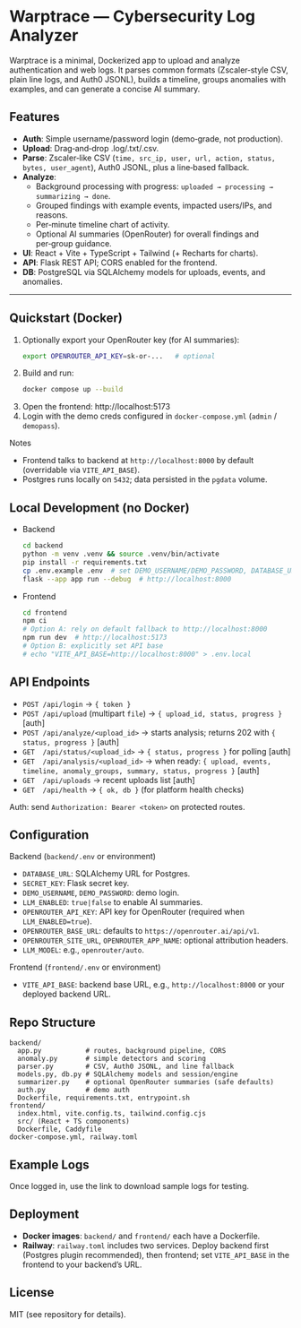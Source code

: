 # Warptrace — Cybersecurity Log Analyzer

Warptrace is a minimal, Dockerized app to upload and analyze authentication and web logs. It parses common formats (Zscaler‑style CSV, plain line logs, and Auth0 JSONL), builds a timeline, groups anomalies with examples, and can generate a concise AI summary.

## Features
- **Auth**: Simple username/password login (demo‑grade, not production).
- **Upload**: Drag‑and‑drop .log/.txt/.csv.
- **Parse**: Zscaler‑like CSV (`time, src_ip, user, url, action, status, bytes, user_agent`), Auth0 JSONL, plus a line‑based fallback.
- **Analyze**:
  - Background processing with progress: `uploaded → processing → summarizing → done`.
  - Grouped findings with example events, impacted users/IPs, and reasons.
  - Per‑minute timeline chart of activity.
  - Optional AI summaries (OpenRouter) for overall findings and per‑group guidance.
- **UI**: React + Vite + TypeScript + Tailwind (+ Recharts for charts).
- **API**: Flask REST API; CORS enabled for the frontend.
- **DB**: PostgreSQL via SQLAlchemy models for uploads, events, and anomalies.

---

## Quickstart (Docker)
1. Optionally export your OpenRouter key (for AI summaries):
   ```bash
   export OPENROUTER_API_KEY=sk-or-...   # optional
   ```
2. Build and run:
   ```bash
   docker compose up --build
   ```
3. Open the frontend: http://localhost:5173
4. Login with the demo creds configured in `docker-compose.yml` (`admin` / `demopass`).

Notes
- Frontend talks to backend at `http://localhost:8000` by default (overridable via `VITE_API_BASE`).
- Postgres runs locally on `5432`; data persisted in the `pgdata` volume.

## Local Development (no Docker)
- Backend
  ```bash
  cd backend
  python -m venv .venv && source .venv/bin/activate
  pip install -r requirements.txt
  cp .env.example .env  # set DEMO_USERNAME/DEMO_PASSWORD, DATABASE_URL, etc.
  flask --app app run --debug  # http://localhost:8000
  ```
- Frontend
  ```bash
  cd frontend
  npm ci
  # Option A: rely on default fallback to http://localhost:8000
  npm run dev  # http://localhost:5173
  # Option B: explicitly set API base
  # echo "VITE_API_BASE=http://localhost:8000" > .env.local
  ```

## API Endpoints
- `POST /api/login` → `{ token }`
- `POST /api/upload` (multipart `file`) → `{ upload_id, status, progress }`  [auth]
- `POST /api/analyze/<upload_id>` → starts analysis; returns 202 with `{ status, progress }`  [auth]
- `GET  /api/status/<upload_id>` → `{ status, progress }` for polling  [auth]
- `GET  /api/analysis/<upload_id>` → when ready: `{ upload, events, timeline, anomaly_groups, summary, status, progress }`  [auth]
- `GET  /api/uploads` → recent uploads list  [auth]
- `GET  /api/health` → `{ ok, db }` (for platform health checks)

Auth: send `Authorization: Bearer <token>` on protected routes.

## Configuration
Backend (`backend/.env` or environment)
- `DATABASE_URL`: SQLAlchemy URL for Postgres.
- `SECRET_KEY`: Flask secret key.
- `DEMO_USERNAME`, `DEMO_PASSWORD`: demo login.
- `LLM_ENABLED`: `true|false` to enable AI summaries.
- `OPENROUTER_API_KEY`: API key for OpenRouter (required when `LLM_ENABLED=true`).
- `OPENROUTER_BASE_URL`: defaults to `https://openrouter.ai/api/v1`.
- `OPENROUTER_SITE_URL`, `OPENROUTER_APP_NAME`: optional attribution headers.
- `LLM_MODEL`: e.g., `openrouter/auto`.

Frontend (`frontend/.env` or environment)
- `VITE_API_BASE`: backend base URL, e.g., `http://localhost:8000` or your deployed backend URL.

## Repo Structure
```
backend/
  app.py           # routes, background pipeline, CORS
  anomaly.py       # simple detectors and scoring
  parser.py        # CSV, Auth0 JSONL, and line fallback
  models.py, db.py # SQLAlchemy models and session/engine
  summarizer.py    # optional OpenRouter summaries (safe defaults)
  auth.py          # demo auth
  Dockerfile, requirements.txt, entrypoint.sh
frontend/
  index.html, vite.config.ts, tailwind.config.cjs
  src/ (React + TS components)
  Dockerfile, Caddyfile
docker-compose.yml, railway.toml
```

## Example Logs
Once logged in, use the link to download sample logs for testing.

## Deployment
- **Docker images**: `backend/` and `frontend/` each have a Dockerfile.
- **Railway**: `railway.toml` includes two services. Deploy backend first (Postgres plugin recommended), then frontend; set `VITE_API_BASE` in the frontend to your backend’s URL.

## License
MIT (see repository for details).
